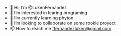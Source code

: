 - 👋 Hi, I’m @LukenFernandez
- 👀 I’m interested in learing programing
- 🌱 I’m currently learning phyton
- 💞️ I’m looking to collaborate on some rookie proyect
- 📫 How to reach me ffernandezluken@gmail.com

<!---
LukenFernandez/LukenFernandez is a ✨ special ✨ repository because its `README.md` (this file) appears on your GitHub profile.
You can click the Preview link to take a look at your changes.
--->
